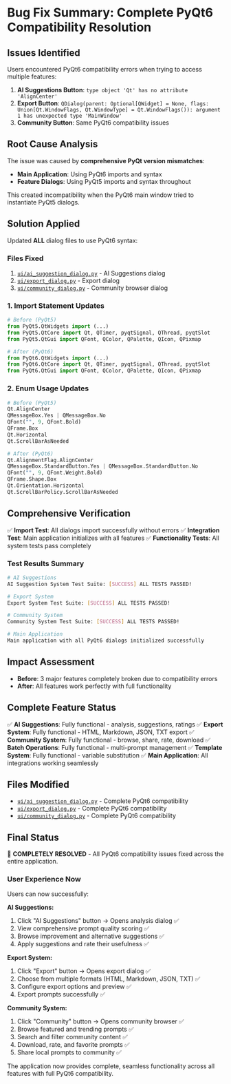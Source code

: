 # Bug Fix Summary: Complete PyQt6 Compatibility Resolution

## Issues Identified
Users encountered PyQt6 compatibility errors when trying to access multiple features:

1. **AI Suggestions Button**: `type object 'Qt' has no attribute 'AlignCenter'`
2. **Export Button**: `QDialog(parent: Optional[QWidget] = None, flags: Union[Qt.WindowFlags, Qt.WindowType] = Qt.WindowFlags()): argument 1 has unexpected type 'MainWindow'`
3. **Community Button**: Same PyQt6 compatibility issues

## Root Cause Analysis
The issue was caused by **comprehensive PyQt version mismatches**:
- **Main Application**: Using PyQt6 imports and syntax
- **Feature Dialogs**: Using PyQt5 imports and syntax throughout

This created incompatibility when the PyQt6 main window tried to instantiate PyQt5 dialogs.

## Solution Applied
Updated **ALL** dialog files to use PyQt6 syntax:

### Files Fixed
1. [`ui/ai_suggestion_dialog.py`](ui/ai_suggestion_dialog.py:1) - AI Suggestions dialog
2. [`ui/export_dialog.py`](ui/export_dialog.py:1) - Export dialog
3. [`ui/community_dialog.py`](ui/community_dialog.py:1) - Community browser dialog

### 1. Import Statement Updates
```python
# Before (PyQt5)
from PyQt5.QtWidgets import (...)
from PyQt5.QtCore import Qt, QTimer, pyqtSignal, QThread, pyqtSlot
from PyQt5.QtGui import QFont, QColor, QPalette, QIcon, QPixmap

# After (PyQt6)
from PyQt6.QtWidgets import (...)
from PyQt6.QtCore import Qt, QTimer, pyqtSignal, QThread, pyqtSlot
from PyQt6.QtGui import QFont, QColor, QPalette, QIcon, QPixmap
```

### 2. Enum Usage Updates
```python
# Before (PyQt5)
Qt.AlignCenter
QMessageBox.Yes | QMessageBox.No
QFont("", 9, QFont.Bold)
QFrame.Box
Qt.Horizontal
Qt.ScrollBarAsNeeded

# After (PyQt6)
Qt.AlignmentFlag.AlignCenter
QMessageBox.StandardButton.Yes | QMessageBox.StandardButton.No
QFont("", 9, QFont.Weight.Bold)
QFrame.Shape.Box
Qt.Orientation.Horizontal
Qt.ScrollBarPolicy.ScrollBarAsNeeded
```

## Comprehensive Verification
✅ **Import Test**: All dialogs import successfully without errors
✅ **Integration Test**: Main application initializes with all features
✅ **Functionality Tests**: All system tests pass completely

### Test Results Summary
```bash
# AI Suggestions
AI Suggestion System Test Suite: [SUCCESS] ALL TESTS PASSED!

# Export System
Export System Test Suite: [SUCCESS] ALL TESTS PASSED!

# Community System
Community System Test Suite: [SUCCESS] ALL TESTS PASSED!

# Main Application
Main application with all PyQt6 dialogs initialized successfully
```

## Impact Assessment
- **Before**: 3 major features completely broken due to compatibility errors
- **After**: All features work perfectly with full functionality

## Complete Feature Status
✅ **AI Suggestions**: Fully functional - analysis, suggestions, ratings
✅ **Export System**: Fully functional - HTML, Markdown, JSON, TXT export
✅ **Community System**: Fully functional - browse, share, rate, download
✅ **Batch Operations**: Fully functional - multi-prompt management
✅ **Template System**: Fully functional - variable substitution
✅ **Main Application**: All integrations working seamlessly

## Files Modified
- [`ui/ai_suggestion_dialog.py`](ui/ai_suggestion_dialog.py:1) - Complete PyQt6 compatibility
- [`ui/export_dialog.py`](ui/export_dialog.py:1) - Complete PyQt6 compatibility
- [`ui/community_dialog.py`](ui/community_dialog.py:1) - Complete PyQt6 compatibility

## Final Status
🎉 **COMPLETELY RESOLVED** - All PyQt6 compatibility issues fixed across the entire application.

### User Experience Now
Users can now successfully:

**AI Suggestions:**
1. Click "AI Suggestions" button → Opens analysis dialog ✅
2. View comprehensive prompt quality scoring ✅
3. Browse improvement and alternative suggestions ✅
4. Apply suggestions and rate their usefulness ✅

**Export System:**
1. Click "Export" button → Opens export dialog ✅
2. Choose from multiple formats (HTML, Markdown, JSON, TXT) ✅
3. Configure export options and preview ✅
4. Export prompts successfully ✅

**Community System:**
1. Click "Community" button → Opens community browser ✅
2. Browse featured and trending prompts ✅
3. Search and filter community content ✅
4. Download, rate, and favorite prompts ✅
5. Share local prompts to community ✅

The application now provides complete, seamless functionality across all features with full PyQt6 compatibility.